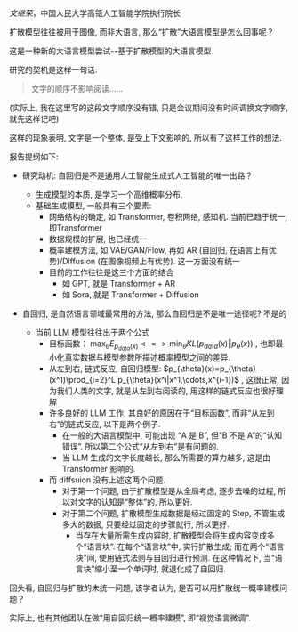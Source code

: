 _文继荣_，中国人民大学高瓴人工智能学院执行院长

扩散模型往往被用于图像, 而非大语言, 那么“扩散”大语言模型是怎么回事呢？

这是一种新的大语言模型尝试--基于扩散模型的大语言模型.

研究的契机是这样一句话:

> 文字的顺序不影响阅读……

(实际上, 我在这里写的这段文字顺序没有错, 只是会议期间没有时间调换文字顺序, 就先这样记吧)

这样的现象表明, 文字是一个整体, 是受上下文影响的, 所以有了这样工作的想法.

报告提纲如下: 
- 研究动机: 自回归是不是通用人工智能生成式人工智能的唯一出路？
	- 生成模型的本质, 是学习一个高维概率分布. 
	- 基础生成模型, 一般具有三个要素: 
		- 网络结构的确定, 如 Transformer, 卷积网络, 感知机. 当前已趋于统一, 即Transformer
		- 数据规模的扩展, 也已经统一
		- 概率建模方法, 如 VAE/GAN/Flow, 再如 AR (自回归, 在语言上有优势)/Diffusion (在图像视频上有优势). 这一方面没有统一
		- 目前的工作往往是这三个方面的结合
			- 如 GPT, 就是 Transformer + AR
			- 如 Sora, 就是 Transformer + Diffusion

- 自回归, 是自然语言领域最常用的方法, 那么自回归是不是唯一途径呢? 不是的
	- 当前 LLM 模型往往出于两个公式
		- 目标函数： $\max_\theta E_{p_{data}(x)} <=> \min_\theta KL(p_{data}(x)\Vert p_{\theta}(x))$ , 也即最小化真实数据与模型参数所描述概率模型之间的差异.
		- 从左到右, 链式反应, 自回归模型: $p_{\theta}(x)=p_{\theta}(x^1)\prod_{i=2}^L p_{\theta}(x^i|x^1,\cdots,x^{i-1})$  , 这很正常, 因为我们人类的文字, 就是从左到右阅读的, 用这样的链式反应也很好理解
		-  许多良好的 LLM 工作, 其良好的原因在于“目标函数”, 而非“从左到右”的链式反应, 以下是两个例子. 
			- 在一般的大语言模型中, 可能出现 “A 是 B”, 但“B 不是 A”的“认知错误”. 所以第二个公式“从左到右”是有问题的.
			- 当 LLM 生成的文字长度越长, 那么所需要的算力越多, 这是由 Transformer 影响的.
		- 而 diffsuion 没有上述这两个问题.
			- 对于第一个问题, 由于扩散模型是从全局考虑, 逐步去噪的过程, 所以对文字的认知是“整体”的, 所以更好.
			- 对于第二个问题, 扩散模型生成数据是经过固定的 Step, 不管生成多大的数据, 只要经过固定的步骤就行, 所以更好.
				- 当存在大量所需生成内容时, 扩散模型会将生成内容变成多个“语言块”. 在每个“语言块”中, 实行扩散生成; 而在两个“语言块”间, 使用链式法则与自回归进行预测. 在这种情况下, 当“语言块”缩小至一个单词时, 就退化成了自回归. 


回头看, 自回归与扩散的未统一问题, 该学者认为, 是否可以用扩散统一概率建模问题？

实际上, 也有其他团队在做“用自回归统一概率建模”, 即“视觉语言微调”.